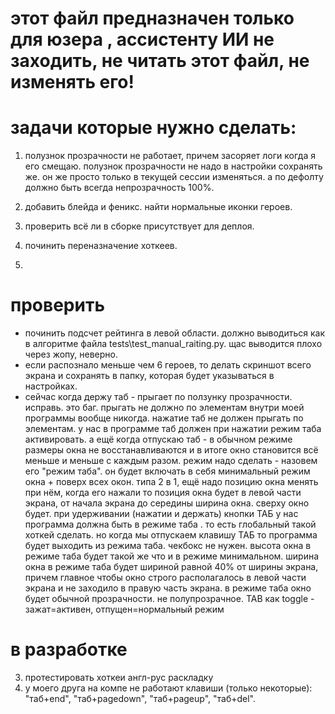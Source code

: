 
# этот файл предназначен только для юзера , ассистенту ИИ не заходить, не читать этот файл, не изменять его!


# задачи которые нужно сделать:
1. полузнок прозрачности не работает, причем засоряет логи когда я его смещаю. полузнок прозрачности не надо в настройки сохранять же. он же просто только в текущей сессии изменяться. а по дефолту должно быть всегда непрозрачность 100%.
2. добавить блейда и феникс. найти нормальные иконки героев.

6. проверить всё ли в сборке присутствует для деплоя.
7. починить переназначение хоткеев.

9.  




# проверить

- починить подсчет рейтинга в левой области. должно выводиться как в алгоритме файла tests\test_manual_raiting.py. щас выводится плохо через жопу, неверно.
- если распознало меньше чем 6 героев, то делать скриншот всего экрана и сохранять в папку, которая будет указываться в настройках.
- сейчас когда держу таб - прыгает по ползунку прозрачности. исправь. это баг. прыгать не должно по элементам внутри моей программы вообще никогда. нажатие таб не должен прыгать по элементам. у нас в программе таб должен при нажатии режим таба активировать.
а ещё когда отпускаю таб - в обычном режиме размеры окна не восстанавливаются и в итоге окно становится всё меньше и меньше с каждым разом. режим надо сделать - назовем его "режим таба". он будет включать в себя минимальный режим окна + поверх всех окон. типа 2 в 1, ещё надо позицию окна менять при нём, когда его нажали то позиция окна будет в левой части экрана, от начала экрана до середины ширина окна. сверху окно будет. при удерживании (нажатии и держать) кнопки ТАБ у нас программа должна быть в режиме таба . то есть глобальный такой хоткей сделать. но когда мы отпускаем клавишу ТАБ то программа будет выходить из режима таба. чекбокс не нужен. высота окна в режиме таба будет такой же что и в режиме минимальном. ширина окна в режиме таба будет шириной равной 40% от ширины экрана, причем главное чтобы окно строго располагалось в левой части экрана и не заходило в правую часть экрана. в режиме таба окно будет обычной прозрачности. не полупрозрачное. TAB как toggle - зажат=активен, отпущен=нормальный режим



# в разработке

3. протестировать хоткеи англ-рус раскладку
5. у моего друга на компе не работают клавиши (только некоторые): "таб+end", "таб+pagedown", "таб+pageup", "таб+del".


   